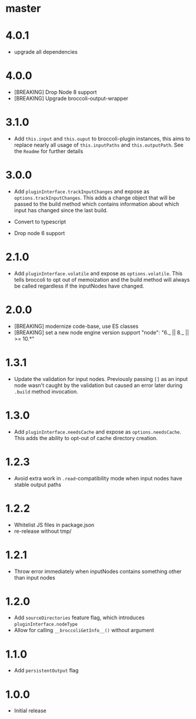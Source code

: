 # master

# 4.0.1

- upgrade all dependencies

# 4.0.0

- [BREAKING] Drop Node 8 support
- [BREAKING] Upgrade broccoli-output-wrapper

# 3.1.0

- Add `this.input` and `this.ouput` to broccoli-plugin instances, this aims to replace nearly all usage of `this.inputPaths` and `this.outputPath`. See the `Readme` for further details

# 3.0.0

- Add `pluginInterface.trackInputChanges` and expose as `options.trackInputChanges`. This adds a change object
  that will be passed to the build method which contains information about which input has changed since the
  last build.

- Convert to typescript

- Drop node 6 support

# 2.1.0

- Add `pluginInterface.volatile` and expose as `options.volatile`. This tells broccoli to opt out of memoization and
  the build method will always be called regardless if the inputNodes have changed.

# 2.0.0

- [BREAKING] modernize code-base, use ES classes
- [BREAKING] set a new node engine version support "node": "6._ || 8._ || >= 10.\*"

# 1.3.1

- Update the validation for input nodes. Previously passing `[]` as an input
  node wasn't caught by the validation but caused an error later during
  `.build` method invocation.

# 1.3.0

- Add `pluginInterface.needsCache` and expose as `options.needsCache`. This adds the ability
  to opt-out of cache directory creation.

# 1.2.3

- Avoid extra work in `.read`-compatibility mode when input nodes have stable output paths

# 1.2.2

- Whitelist JS files in package.json
- re-release without tmp/

# 1.2.1

- Throw error immediately when inputNodes contains something other than input nodes

# 1.2.0

- Add `sourceDirectories` feature flag, which introduces `pluginInterface.nodeType`
- Allow for calling `__broccoliGetInfo__()` without argument

# 1.1.0

- Add `persistentOutput` flag

# 1.0.0

- Initial release
